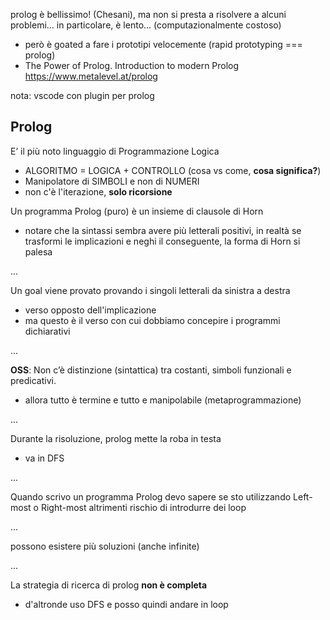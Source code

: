 prolog è bellissimo! (Chesani), ma non si presta a risolvere a alcuni problemi... in particolare, è lento... (computazionalmente costoso)
- però è goated a fare i prototipi velocemente (rapid prototyping === prolog)
- The Power of Prolog. Introduction to modern Prolog https://www.metalevel.at/prolog

nota: vscode con plugin per prolog

## Prolog
E’ il più noto linguaggio di Programmazione Logica
- ALGORITMO = LOGICA + CONTROLLO (cosa vs come, **cosa significa?**)
- Manipolatore di SIMBOLI e non di NUMERI
- non c'è l'iterazione, **solo ricorsione**

Un programma Prolog (puro) è un insieme di clausole di Horn
- notare che la sintassi sembra avere più letterali positivi, in realtà se trasformi le implicazioni e neghi il conseguente, la forma di Horn si palesa

...


Un goal viene provato provando i singoli letterali da sinistra a destra
- verso opposto dell'implicazione
- ma questo è il verso con cui dobbiamo concepire i programmi dichiarativi 

...

**OSS**: Non c’è distinzione (sintattica) tra costanti, simboli funzionali e predicativi.
- allora tutto è termine e tutto e manipolabile (metaprogrammazione)

...

Durante la risoluzione, prolog mette la roba in testa
- va in DFS


...


Quando scrivo un programma Prolog devo sapere se sto utilizzando Left-most o Right-most altrimenti rischio di introdurre dei loop

...

possono esistere più soluzioni (anche infinite)

...


La strategia di ricerca di prolog **non è completa**
- d'altronde uso DFS e posso quindi andare in loop